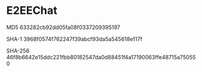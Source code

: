 # E2EEChat

MD5 633282cb92dd05fa08f0337209395197

SHA-1 3968f0574f762247f39abcf93da5a545618e117f

SHA-256 46f8b6642e15ddc221fbb80182547da0d88451f4a17190063ffe48715a750550
